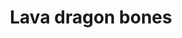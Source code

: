 ---
layout: item
title: Lava dragon bones
item-id: 11943
datatable: true
id: 11943
name: "Lava dragon bones"
members: true
lowalch: 60
highalch: 90
examine: "Bones of a lava dragon."
monsters:
  - id: 6593
    name: "Lava dragon"
    members: true
    combat_level: 252
    wiki_url: "https://oldschool.runescape.wiki/w/Lava_dragon"
    drops:
      - quantity: "1"
        rarity: 1
        drop_requirements: null
---